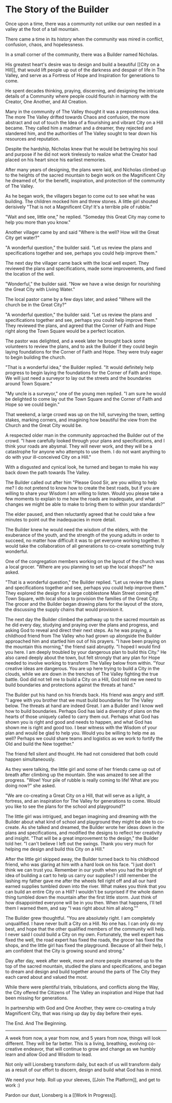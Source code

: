 # The Story of the Builder

Once upon a time, there was a community not unlike our own nestled in a valley at the foot of a tall mountain. 

There came a time in its history when the community was mired in conflict, confusion, chaos, and hopelessness. 

In a small corner of the community, there was a Builder named Nicholas. 

His greatest heart's desire was to design and build a beautiful [[City on a Hill]], that would lift people up out of the darkness and despair of life in The Valley, and serve as a Fortress of Hope and Inspiration for generations to come. 

He spent decades thinking, praying, discerning, and designing the intricate details of a Community where people could flourish in harmony with the Creator, One Another, and All Creation. 

Many in the community of The Valley thought it was a preposterous idea. The more The Valley drifted towards Chaos and confusion, the more abstract and out of touch the Idea of a flourishing and vibrant City on a Hill became. They called him a madman and a dreamer, they rejected and slandered him, and the authorities of The Valley sought to tear down his resources and reputation.  

Despite the hardship, Nicholas knew that he would be betraying his soul and purpose if he did not work tirelessly to realize what the Creator had placed on his heart since his earliest memories. 

After many years of designing, the plans were laid, and Nicholas climbed up to the heights of the sacred mountain to begin work on the Magnificent City he dreamed of, for the benefit, inspiration, and protection of the community of The Valley. 

As he began work, the villagers began to come out to see what he was building. The children mocked him and threw stones. A little girl shouted derisively "That is not a Magnificent City! It's a terrible pile of rubble."

"Wait and see, little one," he replied. "Someday this Great City may come to help you more than you know."

Another villager came by and said "Where is the well? How will the Great City get water?"

"A wonderful question," the builder said. "Let us review the plans and specifications together and see, perhaps you could help improve them." 

The next day the villager came back with the local well expert. They reviewed the plans and specifications, made some improvements, and fixed the location of the well. 

"Wonderful," the builder said. "Now we have a wise design for nourishing the Great City with Living Water."

The local pastor came by a few days later, and asked "Where will the church be in the Great City?"

"A wonderful question," the builder said. "Let us review the plans and specifications together and see, perhaps you could help improve them." They reviewed the plans, and agreed that the Corner of Faith and Hope right along the Town Square would be a perfect location. 

The pastor was delighted, and a week later he brought back some volunteers to review the plans, and to ask the Builder if they could begin laying foundations for the Corner of Faith and Hope. They were truly eager to begin building the church. 

"That is a wonderful idea," the Builder replied. "It would definitely help progress to begin laying the foundations for the Corner of Faith and Hope. We will just need a surveyor to lay out the streets and the boundaries around Town Square." 

"My uncle is a surveyor," one of the young men replied. "I am sure he would be delighted to come lay out the Town Square and the Corner of Faith and Hope so we could begin."

That weekend, a large crowd was up on the hill, surveying the town, setting stakes, marking corners, and imagining how beautiful the view from the Church and the Great City would be. 

A respected older man in the community approached the Builder out of the crowd. "I have carefully looked through your plans and specifications, and I think your roads are abysmal. They will never work, and they will be a catastrophe for anyone who attempts to use them. I do not want anything to do with your ill-conceived City on a Hill."

With a disgusted and cynical look, he turned and began to make his way back down the path towards The Valley. 

The Builder called out after him "Please Good Sir, are you willing to help me? I do not pretend to know how to create the best roads, but if you are willing to share your Wisdom I am willing to listen. Would you please take a few moments to explain to me how the roads are inadequate, and what changes we might be able to make to bring them to within your standards?"

The elder paused, and then reluctantly agreed that he could take a few minutes to point out the inadequacies in more detail. 

The Builder knew he would need the wisdom of the elders, with the exuberance of the youth, and the strength of the young adults in order to succeed, no matter how difficult it was to get everyone working together. It would take the collaboration of all generations to co-create something truly wonderful. 

One of the congregation members working on the layout of the church was a local grocer. "Where are you planning to set up the local shops?" he asked. 

"That is a wonderful question," the Builder replied. "Let us review the plans and specifications together and see, perhaps you could help improve them." They explored the design for a large cobblestone Main Street coming off Town Square, with local shops to provision the families of the Great City. The grocer and the Builder began drawing plans for the layout of the store, the discussing the supply chains that would provision it. 

The next day the Builder climbed the pathway up to the sacred mountain as he did every day, studying and praying over the plans and progress, and asking God to reveal and direct their next steps. As he was praying, a childhood friend from The Valley who had grown up alongside the Builder approached him and startled him out of his prayers. "I have been praying on the mountain this morning," the friend said abruptly. "I hoped I would find you here. I am deeply troubled by your dangerous plan to build this City." He also cared deeply about the town, but felt strongly that any plan for Hope needed to involve working to transform The Valley below from within. "Your creative ideas are dangerous. You are up here trying to build a City in the clouds, while we are down in the trenches of The Valley fighting the true battle. God did not tell me to build a City on a Hill, God told me we need to build boundaries and protections against the threats at hand." 

The Builder put his hand on his friends back. His friend was angry and stiff. "I agree with you brother that we must build boundaries for The Valley below. The threats at hand are indeed Great. I am a Builder and I know well how to build boundaries. Perhaps God has laid a diversity of plans on the hearts of those uniquely called to carry them out. Perhaps what God has shown you is right and good and needs to happen, and what God has shown me is right and good too. I bear witness with the Wisdom of your plan and would be glad to help you. Would you be willing to help me as well? Perhaps we could share teams and logistics as we work to fortify the Old and build the New together."

The friend fell silent and thought. He had not considered that both could happen simultaneously. 

As they were talking, the little girl and some of her friends came up out of breath after climbing up the mountain. She was amazed to see all the progress. "Wow! Your pile of rubble is really coming to life! What are you doing now?" she asked.  

"We are co-creating a Great City on a Hill, that will serve as a light, a fortress, and an inspiration for The Valley for generations to come. Would you like to see the plans for the school and playground?" 

The little girl was intrigued, and began imagining and dreaming with the Builder about what kind of school and playground they might be able to co-create. As she talked and dreamed, the Builder wrote her ideas down in the plans and specifications, and modified the designs to reflect her creativity and insight. "That will be a great improvement to the design," the Builder told her. "I can't believe I left out the swings. Thank you very much for helping me design and build this City on a Hill."

After the little girl skipped away, the Builder turned back to his childhood friend, who was glaring at him with a hard look on his face. "I just don't think we can trust you. Remember in our youth when you had the bright of idea of building a cart to help us carry our supplies? I still remember the lashing my father gave me after the wheels fell right off and all our hard earned supplies tumbled down into the river. What makes you think that you can build an entire City on a Hill? I wouldn't be surprised if the whole damn thing tumbled down the mountain after the first little storm. Just think of how disappointed everyone will be in you then. When that happens, I'll tell them I warned them, and say "I was right about him all along.""

The Builder grew thoughtful. "You are absolutely right. I am completely unqualified. I have never built a City on a Hill. No one has. I can only do my best, and hope that the other qualified members of the community will help. I never said I could build a City on my own. Fortunately, the well expert has fixed the well, the road expert has fixed the roads, the grocer has fixed the shops, and the little girl has fixed the playground. Because of all their help, I am confident that the City is growing sound and strong."

Day after day, week after week, more and more people streamed up to the top of the sacred mountain, studied the plans and specifications, and began to dream and design and build together around the parts of The City they each cared about and valued the most.

While there were plentiful trials, tribulations, and conflicts along the Way, the City offered the Citizens of The Valley an inspiration and Hope that had been missing for generations. 

In partnership with God and One Another, they were co-creating a truly Magnificent City, that was rising up day by day before their eyes. 

The End. And The Beginning. 
___

A week from now, a year from now, and 5 years from now, things will look different. They will be far better. This is a living, breathing, evolving co-creative endeavor, that will continue to grow and change as we humbly learn and allow God and Wisdom to lead. 

Not only will Lionsberg transform daily, but each of us will transform daily as a result of our effort to discern, design and build what God has in mind. 

We need your help. Roll up your sleeves, [[Join The Platform]], and get to work :) 

Pardon our dust, Lionsberg is a [[Work In Progress]]. 